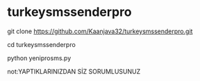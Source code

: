 # turkeysmssenderpro
git clone https://github.com/Kaanjava32/turkeysmssenderpro.git

cd turkeysmssenderpro

python yeniprosms.py



not:YAPTIKLARINIZDAN SİZ SORUMLUSUNUZ
